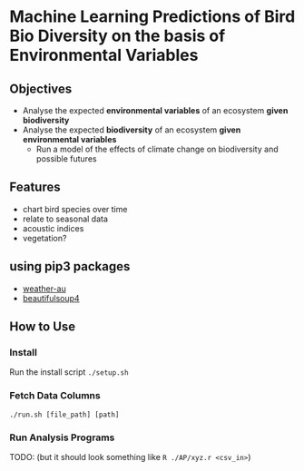 # Machine Learning Predictions of Bird Bio Diversity on the basis of Environmental Variables

## Objectives

- Analyse the expected **environmental variables** of an ecosystem **given biodiversity**
- Analyse the expected **biodiversity** of an ecosystem **given environmental variables**
  - Run a model of the effects of climate change on biodiversity and possible futures

## Features
- chart bird species over time
- relate to seasonal data
- acoustic indices
- vegetation?

## using pip3 packages

- [weather-au](https://pypi.org/project/weather-au/)
- [beautifulsoup4](https://pypi.org/project/beautifulsoup4/)

## How to Use

### Install

Run the install script `./setup.sh`

### Fetch Data Columns

`./run.sh [file_path] [path]`

### Run Analysis Programs

TODO: (but it should look something like `R ./AP/xyz.r <csv_in>`)
